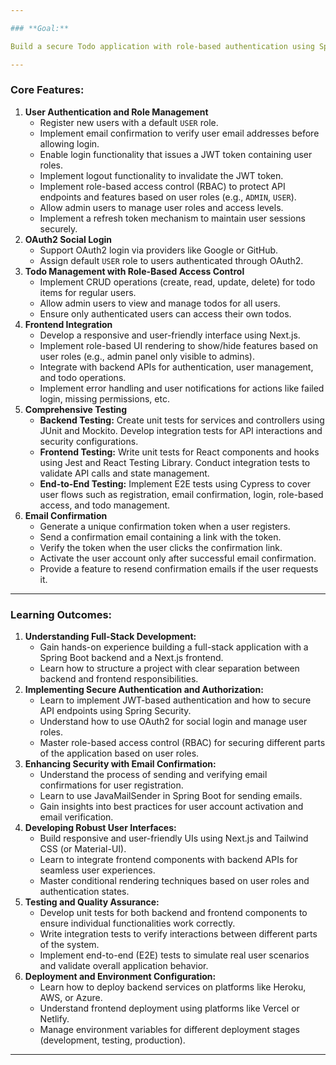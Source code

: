 ```yaml
---

### **Goal:**

Build a secure Todo application with role-based authentication using Spring Boot for the backend and Next.js for the frontend. The application will feature JWT authentication, OAuth2 for social login, role-based access control, email confirmation during registration, and comprehensive testing (unit, integration, E2E).

---
```


### **Core Features:**

1. **User Authentication and Role Management**
    - Register new users with a default `USER` role.
    - Implement email confirmation to verify user email addresses before allowing login.
    - Enable login functionality that issues a JWT token containing user roles.
    - Implement logout functionality to invalidate the JWT token.
    - Implement role-based access control (RBAC) to protect API endpoints and features based on user roles (e.g., `ADMIN`, `USER`).
    - Allow admin users to manage user roles and access levels.
    - Implement a refresh token mechanism to maintain user sessions securely.
2. **OAuth2 Social Login**
    - Support OAuth2 login via providers like Google or GitHub.
    - Assign default `USER` role to users authenticated through OAuth2.
3. **Todo Management with Role-Based Access Control**
    - Implement CRUD operations (create, read, update, delete) for todo items for regular users.
    - Allow admin users to view and manage todos for all users.
    - Ensure only authenticated users can access their own todos.
4. **Frontend Integration**
    - Develop a responsive and user-friendly interface using Next.js.
    - Implement role-based UI rendering to show/hide features based on user roles (e.g., admin panel only visible to admins).
    - Integrate with backend APIs for authentication, user management, and todo operations.
    - Implement error handling and user notifications for actions like failed login, missing permissions, etc.
5. **Comprehensive Testing**
    - **Backend Testing:** Create unit tests for services and controllers using JUnit and Mockito. Develop integration tests for API interactions and security configurations.
    - **Frontend Testing:** Write unit tests for React components and hooks using Jest and React Testing Library. Conduct integration tests to validate API calls and state management.
    - **End-to-End Testing:** Implement E2E tests using Cypress to cover user flows such as registration, email confirmation, login, role-based access, and todo management.
6. **Email Confirmation**
    - Generate a unique confirmation token when a user registers.
    - Send a confirmation email containing a link with the token.
    - Verify the token when the user clicks the confirmation link.
    - Activate the user account only after successful email confirmation.
    - Provide a feature to resend confirmation emails if the user requests it.

---

### **Learning Outcomes:**

1. **Understanding Full-Stack Development:**
    - Gain hands-on experience building a full-stack application with a Spring Boot backend and a Next.js frontend.
    - Learn how to structure a project with clear separation between backend and frontend responsibilities.
2. **Implementing Secure Authentication and Authorization:**
    - Learn to implement JWT-based authentication and how to secure API endpoints using Spring Security.
    - Understand how to use OAuth2 for social login and manage user roles.
    - Master role-based access control (RBAC) for securing different parts of the application based on user roles.
3. **Enhancing Security with Email Confirmation:**
    - Understand the process of sending and verifying email confirmations for user registration.
    - Learn to use JavaMailSender in Spring Boot for sending emails.
    - Gain insights into best practices for user account activation and email verification.
4. **Developing Robust User Interfaces:**
    - Build responsive and user-friendly UIs using Next.js and Tailwind CSS (or Material-UI).
    - Learn to integrate frontend components with backend APIs for seamless user experiences.
    - Master conditional rendering techniques based on user roles and authentication states.
5. **Testing and Quality Assurance:**
    - Develop unit tests for both backend and frontend components to ensure individual functionalities work correctly.
    - Write integration tests to verify interactions between different parts of the system.
    - Implement end-to-end (E2E) tests to simulate real user scenarios and validate overall application behavior.
6. **Deployment and Environment Configuration:**
    - Learn how to deploy backend services on platforms like Heroku, AWS, or Azure.
    - Understand frontend deployment using platforms like Vercel or Netlify.
    - Manage environment variables for different deployment stages (development, testing, production).

---
